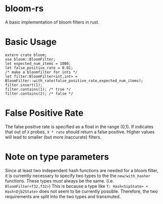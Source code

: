 # bloom-rs

A basic implementation of bloom filters in rust.

# Basic Usage

```
extern crate bloom;
use bloom::BloomFilter;
let expected_num_items = 1000;
let false_positive_rate = 0.01;
/* make a bloomfilter for ints */
let filter:BloomFilter<int,int> = BloomFilter::with_rate(false_positive_rate,expected_num_items);
filter.insert(1);
filter.contains(1); /* true */
filter.contains(2); /* false */
```

# False Positive Rate
The false positive rate is specified as a float in the range
(0,1).  If indicates that out of `X` probes, `X * rate` should
return a false positive.  Higher values will lead to smaller (but
more inaccurate) filters.

# Note on type parameters

Since at least two independent hash functions are needed for a
bloom filter, it is currently necessary to specify two types to
the the `new/with_hasher` functions.  These types *must* always be
the same.  (i.e. `BloomFilter<f32,f32>`) This is because a type
like `T: Hash<SipState> + Hash<Djb2State>` does not seem to be
currently possible. Therefore, the two requirements are split into
the two types and transmuted.
